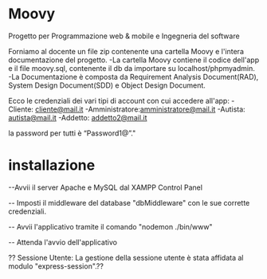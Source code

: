 # Moovy

Progetto per Programmazione web & mobile e Ingegneria del software

 
Forniamo al docente un file zip contenente una cartella Moovy e l'intera documentazione del progetto.
-La cartella Moovy contiene il codice dell'app e il file moovy.sql, contenente il db da importare su localhost/phpmyadmin.
-La Documentazione è composta da Requirement Analysis Document(RAD), System Design Document(SDD) e Object Design Document.

Ecco le credenziali dei vari tipi di account con cui accedere all'app:
-Cliente: cliente@mail.it
-Amministratore:amministratore@mail.it
-Autista: autista@mail.it
-Addetto: addetto2@mail.it

la password per tutti è “Password1@”."

# installazione
--Avvii il server Apache e MySQL dal XAMPP Control Panel

-- Imposti il middleware del database "dbMiddleware" con le sue corrette credenziali. 
 
-- Avvii l'applicativo tramite il comando "nodemon ./bin/www"

-- Attenda l'avvio dell'applicativo








??
Sessione Utente: La gestione della sessione utente è stata affidata al modulo "express-session".??
